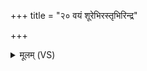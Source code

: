 +++
title = "२० वयं शूरेभिरस्तृभिरिन्द्र"

+++
<details><summary>मूलम् (VS)</summary>

व॒यं शूरे॑भि॒रस्तृ॑भि॒रिन्द्र॒ त्वया॑ यु॒जा व॒यम्।  
सा॑स॒ह्याम॑ पृतन्य॒तः ॥
</details>